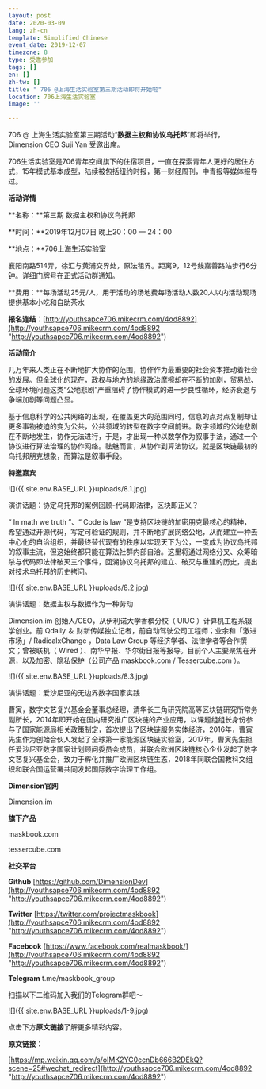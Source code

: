 ```yaml
---
layout: post
date: 2020-03-09
lang: zh-cn
template: Simplified Chinese
event_date: 2019-12-07
timezone: 8
type: 受邀参加
tags: []
en: []
zh-tw: []
title: " 706 @上海生活实验室第三期活动即将开始啦"
location: 706上海生活实验室
image: ''

---
```

706 @ 上海生活实验室第三期活动“**数据主权和协议乌托邦**”即将举行，Dimension CEO Suji Yan 受邀出席。

706生活实验室是706青年空间旗下的住宿项目，一直在探索青年人更好的居住方式，15年模式基本成型，陆续被包括纽约时报，第一财经周刊，中青报等媒体报导过。

**活动详情**

**名称：**第三期 数据主权和协议乌托邦

**时间：**2019年12月07日 晚上20：00 — 24：00

**地点：**706上海生活实验室

襄阳南路514弄，徐汇与黄浦交界处，原法租界。距离9，12号线嘉善路站步行6分钟。详细门牌号在正式活动群通知。

**费用：**每场活动25元/人，用于活动的场地费每场活动人数20人以内活动现场提供基本小吃和自助茶水

**报名连结：**[http://youthsapce706.mikecrm.com/4od8892](http://youthsapce706.mikecrm.com/4od8892 "http://youthsapce706.mikecrm.com/4od8892")

**活动简介**

几万年来人类正在不断地扩大协作的范围，协作作为最重要的社会资本推动着社会的发展。但全球化的现在，政权与地方的地缘政治摩擦却在不断的加剧，贸易战、全球环境问题这类“公地悲剧”严重阻碍了协作模式的进一步良性循环，经济衰退与争端加剧等问题凸显。

基于信息科学的公共网络的出现，在覆盖更大的范围同时，信息的点对点复制却让更多事物被迫的变为公共，公共领域的转型在数字空间前进。数字领域的公地悲剧在不断地发生，协作无法进行，于是，才出现一种以数学作为叙事手法，通过一个协议进行算法治理的协作网络。祛魅而言，从协作到算法协议，就是区块链最初的乌托邦朋克想象，而算法是叙事手段。

**特邀嘉宾**

![]({{ site.env.BASE_URL }}uploads/8.1.jpg)

演讲话题：协定乌托邦的案例回顾-代码即法律，区块即正义？

“ In math we truth ”、“ Code is law ”是支持区块链的加密朋克最核心的精神，希望通过开源代码，写定可验证的规则，并不断地扩展网络公地，从而建立一种去中心化的自治组织，并最终替代现有的秩序以实现天下为公，一度成为协议乌托邦的叙事主流，但这始终都只能在算法社群内部自洽。这里将通过网络分叉、众筹暗杀与代码即法律破灭三个事件，回溯协议乌托邦的建立、破灭与重建的历史，提出对技术乌托邦的历史拷问。

  
 

![]({{ site.env.BASE_URL }}uploads/8.2.jpg)

演讲话题：数据主权与数据作为一种劳动

Dimension.im 创始人/CEO，从伊利诺大学香槟分校（ UIUC ）计算机工程系辍学创业。前 Qdaily ＆ 财新传媒独立记者，前自动驾驶公司工程师；业余和「激进市场」/ RadicalxChange ，Data Law Group 等经济学者、法律学者等合作撰文；曾被联机（ Wired ）、南华早报、华尔街日报等报导。目前个人主要聚焦在开源，以及加密、隐私保护（公司产品 maskbook.com / Tessercube.com ）。

![]({{ site.env.BASE_URL }}uploads/8.3.jpg)

演讲话题：爱沙尼亚的无边界数字国家实践

曹寅，数字文艺复兴基金会董事总经理，清华长三角研究院高等区块链研究所常务副所长，2014年即开始在国内研究推广区块链的产业应用，以课题组组长身份参与了国家能源局相关政策制定，首次提出了区块链服务实体经济，2016年，曹寅先生作为创始合伙人发起了全球第一家能源区块链实验室，2017年，曹寅先生担任爱沙尼亚数字国家计划顾问委员会成员，并联合欧洲区块链核心企业发起了数字文艺复兴基金会，致力于孵化并推广欧洲区块链生态，2018年同联合国教科文组织和联合国运营署共同发起国际数字治理工作组。

**Dimension官网**

Dimension.im

**旗下产品**

maskbook.com

tessercube.com

**社交平台**

**Github** [https://github.com/DimensionDev](http://youthsapce706.mikecrm.com/4od8892 "http://youthsapce706.mikecrm.com/4od8892")

**Twitter** [https://twitter.com/projectmaskbook](http://youthsapce706.mikecrm.com/4od8892 "http://youthsapce706.mikecrm.com/4od8892")

**Facebook** [https://www.facebook.com/realmaskbook/](http://youthsapce706.mikecrm.com/4od8892 "http://youthsapce706.mikecrm.com/4od8892")

**Telegram** t.me/maskbook_group

扫描以下二维码加入我们的Telegram群吧～

![]({{ site.env.BASE_URL }}uploads/1-9.jpg)

点击下方**原文链接**了解更多精彩内容。

**原文链接：**

[https://mp.weixin.qq.com/s/oIMK2YC0ccnDb666B2DEkQ?scene=25#wechat_redirect](http://youthsapce706.mikecrm.com/4od8892 "http://youthsapce706.mikecrm.com/4od8892")